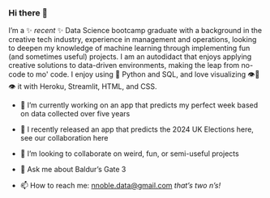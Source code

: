 ### Hi there 👋 

I’m a ✨ _recent_ ✨ Data Science bootcamp graduate with a background in the creative tech industry, experience in management and operations, looking to deepen my knowledge of machine learning through implementing fun (and sometimes useful) projects. I am an autodidact that enjoys applying creative solutions to data-driven environments, making the leap from no-code to mo' code. I enjoy using 🐍 Python and SQL, and love visualizing  👁️👄👁️ it with Heroku, Streamlit, HTML, and CSS.

- 🔭 I’m currently working on an app that predicts my perfect week based on data collected over five years
- 🌱 I recently released an app that predicts the 2024 UK Elections here, see our collaboration here
- 👯 I’m looking to collaborate on weird, fun, or semi-useful projects
- 💬 Ask me about Baldur’s Gate 3

- 📫 How to reach me: nnoble.data@gmail.com _that’s two n’s!_

